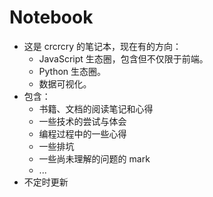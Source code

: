 # Notebook
- 这是 crcrcry 的笔记本，现在有的方向：
	- JavaScript 生态圈，包含但不仅限于前端。
	- Python 生态圈。
	- 数据可视化。
- 包含：
	- 书籍、文档的阅读笔记和心得
	- 一些技术的尝试与体会
	- 编程过程中的一些心得
	- 一些排坑
	- 一些尚未理解的问题的 mark
	- ...
- 不定时更新